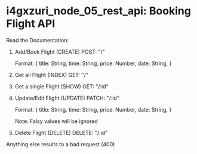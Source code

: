 # i4gxzuri_node_05_rest_api: Booking Flight API

Read the Documentation:

1. Add/Book Flight (CREATE)
   POST: "/"

    Format:
    {
    title: String,
    time: String,
    price: Number,
    date: String,
    }

2. Get all Flight (INDEX)
   GET: "/"

3. Get a single Flight (SHOW)
   GET: "/:id"

4. Update/Edit Flight (UPDATE)
   PATCH: "/:id"

    Format:
    {
    title: String,
    time: String,
    price: Number,
    date: String,
    }

    Note: Falsy values will be ignored

5. Delete Flight (DELETE)
   DELETE: "/:id"

Anything else results to a bad request (400)
